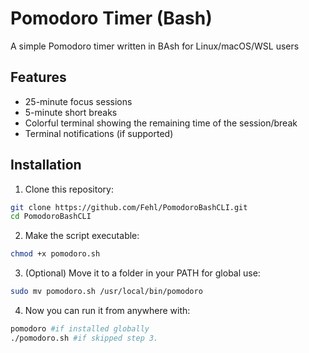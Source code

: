 # Pomodoro Timer (Bash)

A simple Pomodoro timer written in BAsh for Linux/macOS/WSL users

## Features

- 25-minute focus sessions
- 5-minute short breaks
- Colorful terminal showing the remaining time of the session/break
- Terminal notifications (if supported)

## Installation

1. Clone this repository:

```bash
git clone https://github.com/Fehl/PomodoroBashCLI.git
cd PomodoroBashCLI
```

2. Make the script executable:
```bash
chmod +x pomodoro.sh
```

3. (Optional) Move it to a folder in your PATH for global use:
```bash
sudo mv pomodoro.sh /usr/local/bin/pomodoro
```

4. Now you can run it from anywhere with:
```bash
pomodoro #if installed globally
./pomodoro.sh #if skipped step 3.
```
